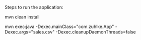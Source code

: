 Steps to run the application:

mvn clean install 
 
mvn exec:java -Dexec.mainClass="com.zuhlke.App" -Dexec.args="sales.csv" -Dexec.cleanupDaemonThreads=false
